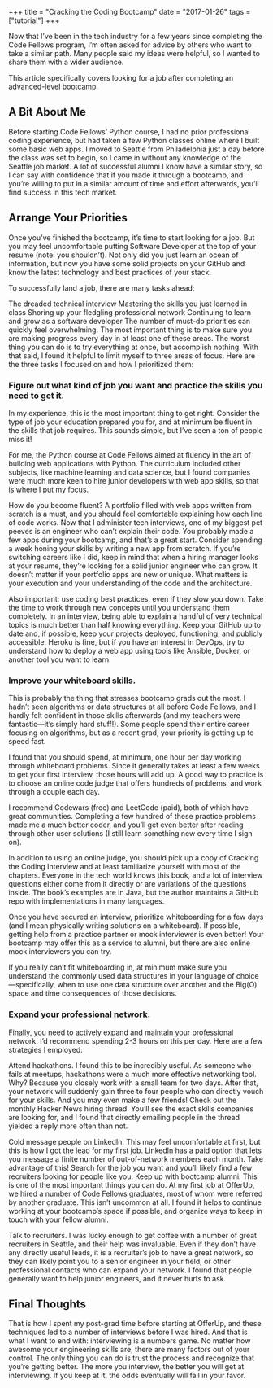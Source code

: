 +++
title = "Cracking the Coding Bootcamp"
date = "2017-01-26"
tags = ["tutorial"]
+++

Now that I’ve been in the tech industry for a few years since completing the Code Fellows program, I’m often asked for advice by others who want to take a similar path. Many people said my ideas were helpful, so I wanted to share them with a wider audience.

This article specifically covers looking for a job after completing an advanced-level bootcamp.

## A Bit About Me

Before starting Code Fellows’ Python course, I had no prior professional coding experience, but had taken a few Python classes online where I built some basic web apps. I moved to Seattle from Philadelphia just a day before the class was set to begin, so I came in without any knowledge of the Seattle job market. A lot of successful alumni I know have a similar story, so I can say with confidence that if you made it through a bootcamp, and you’re willing to put in a similar amount of time and effort afterwards, you’ll find success in this tech market.

## Arrange Your Priorities

Once you’ve finished the bootcamp, it’s time to start looking for a job. But you may feel uncomfortable putting Software Developer at the top of your resume (note: you shouldn’t). Not only did you just learn an ocean of information, but now you have some solid projects on your GitHub and know the latest technology and best practices of your stack.

To successfully land a job, there are many tasks ahead:

The dreaded technical interview
Mastering the skills you just learned in class
Shoring up your fledgling professional network
Continuing to learn and grow as a software developer
The number of must-do priorities can quickly feel overwhelming. The most important thing is to make sure you are making progress every day in at least one of these areas. The worst thing you can do is to try everything at once, but accomplish nothing. With that said, I found it helpful to limit myself to three areas of focus. Here are the three tasks I focused on and how I prioritized them:

### Figure out what kind of job you want and practice the skills you need to get it.

In my experience, this is the most important thing to get right. Consider the type of job your education prepared you for, and at minimum be fluent in the skills that job requires. This sounds simple, but I’ve seen a ton of people miss it!

For me, the Python course at Code Fellows aimed at fluency in the art of building web applications with Python. The curriculum included other subjects, like machine learning and data science, but I found companies were much more keen to hire junior developers with web app skills, so that is where I put my focus.

How do you become fluent? A portfolio filled with web apps written from scratch is a must, and you should feel comfortable explaining how each line of code works. Now that I administer tech interviews, one of my biggest pet peeves is an engineer who can’t explain their code. You probably made a few apps during your bootcamp, and that’s a great start. Consider spending a week honing your skills by writing a new app from scratch. If you’re switching careers like I did, keep in mind that when a hiring manager looks at your resume, they’re looking for a solid junior engineer who can grow. It doesn’t matter if your portfolio apps are new or unique. What matters is your execution and your understanding of the code and the architecture.

Also important: use coding best practices, even if they slow you down. Take the time to work through new concepts until you understand them completely. In an interview, being able to explain a handful of very technical topics is much better than half knowing everything. Keep your GitHub up to date and, if possible, keep your projects deployed, functioning, and publicly accessible. Heroku is fine, but if you have an interest in DevOps, try to understand how to deploy a web app using tools like Ansible, Docker, or another tool you want to learn.

### Improve your whiteboard skills.

This is probably the thing that stresses bootcamp grads out the most. I hadn’t seen algorithms or data structures at all before Code Fellows, and I hardly felt confident in those skills afterwards (and my teachers were fantastic—it’s simply hard stuff!). Some people spend their entire career focusing on algorithms, but as a recent grad, your priority is getting up to speed fast.

I found that you should spend, at minimum, one hour per day working through whiteboard problems. Since it generally takes at least a few weeks to get your first interview, those hours will add up. A good way to practice is to choose an online code judge that offers hundreds of problems, and work through a couple each day.

I recommend Codewars (free) and LeetCode (paid), both of which have great communities. Completing a few hundred of these practice problems made me a much better coder, and you’ll get even better after reading through other user solutions (I still learn something new every time I sign on).

In addition to using an online judge, you should pick up a copy of Cracking the Coding Interview and at least familiarize yourself with most of the chapters. Everyone in the tech world knows this book, and a lot of interview questions either come from it directly or are variations of the questions inside. The book’s examples are in Java, but the author maintains a GitHub repo with implementations in many languages.

Once you have secured an interview, prioritize whiteboarding for a few days (and I mean physically writing solutions on a whiteboard). If possible, getting help from a practice partner or mock interviewer is even better! Your bootcamp may offer this as a service to alumni, but there are also online mock interviewers you can try.

If you really can’t fit whiteboarding in, at minimum make sure you understand the commonly used data structures in your language of choice—specifically, when to use one data structure over another and the Big(O) space and time consequences of those decisions.

### Expand your professional network.

Finally, you need to actively expand and maintain your professional network. I’d recommend spending 2-3 hours on this per day. Here are a few strategies I employed:

Attend hackathons. I found this to be incredibly useful. As someone who fails at meetups, hackathons were a much more effective networking tool. Why? Because you closely work with a small team for two days. After that, your network will suddenly gain three to four people who can directly vouch for your skills. And you may even make a few friends!
Check out the monthly Hacker News hiring thread. You’ll see the exact skills companies are looking for, and I found that directly emailing people in the thread yielded a reply more often than not.

Cold message people on LinkedIn. This may feel uncomfortable at first, but this is how I got the lead for my first job. LinkedIn has a paid option that lets you message a finite number of out-of-network members each month. Take advantage of this! Search for the job you want and you’ll likely find a few recruiters looking for people like you.
Keep up with bootcamp alumni. This is one of the most important things you can do. At my first job at OfferUp, we hired a number of Code Fellows graduates, most of whom were referred by another graduate. This isn’t uncommon at all. I found it helps to continue working at your bootcamp’s space if possible, and organize ways to keep in touch with your fellow alumni.

Talk to recruiters. I was lucky enough to get coffee with a number of great recruiters in Seattle, and their help was invaluable. Even if they don’t have any directly useful leads, it is a recruiter’s job to have a great network, so they can likely point you to a senior engineer in your field, or other professional contacts who can expand your network. I found that people generally want to help junior engineers, and it never hurts to ask.

## Final Thoughts

That is how I spent my post-grad time before starting at OfferUp, and these techniques led to a number of interviews before I was hired. And that is what I want to end with: interviewing is a numbers game. No matter how awesome your engineering skills are, there are many factors out of your control. The only thing you can do is trust the process and recognize that you’re getting better. The more you interview, the better you will get at interviewing. If you keep at it, the odds eventually will fall in your favor.


